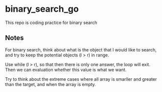 # binary_search_go
This repo is coding practice for binary search

## Notes

For binary search, think about what is the object that I would like to 
search, and try to keep the potential objects (l > r) in range.

Use while (l > r), so that then there is only one answer, the loop will exit.
Then we can evaluation whether this value is what we want.

Try to think about the extreme cases where all array is smarller and greater than the target, and when 
the array is empty. 
